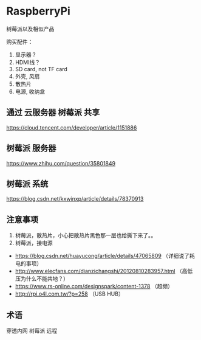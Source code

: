 # RaspberryPi
树莓派以及相似产品

购买配件：
1. 显示器？
2. HDMI线？
3. SD card, not TF card
4. 外壳, 风扇
5. 散热片
6. 电源, 收纳盒



## 通过 云服务器 树莓派 共享
https://cloud.tencent.com/developer/article/1151886

## 树莓派 服务器
https://www.zhihu.com/question/35801849

## 树莓派 系统
https://blog.csdn.net/kxwinxp/article/details/78370913

## 注意事项
1. 树莓派，散热片，小心把散热片黑色那一层也给撕下来了。。
2. 树莓派，接电源
  - https://blog.csdn.net/huayucong/article/details/47065809 （详细说了耗电的事项）
  - http://www.elecfans.com/dianzichangshi/20120810283957.html （高低压为什么不能共地？）
  - https://www.rs-online.com/designspark/content-1378 （超频）
  - http://rpi.o4l.com.tw/?p=258 （USB HUB）

## 术语
穿透内网 树莓派 远程
